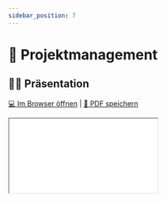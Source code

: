 ```yaml
---
sidebar_position: 7
---
```


# 📐 Projektmanagement

## :teacher: Präsentation

[:computer: Im Browser öffnen](pathname:///slides/projektmanagement) | [:floppy_disk: PDF speichern](pathname:///slides/projektmanagement.pdf)

<iframe src="/bbzbl-modul-431/slides/projektmanagement"></iframe>
